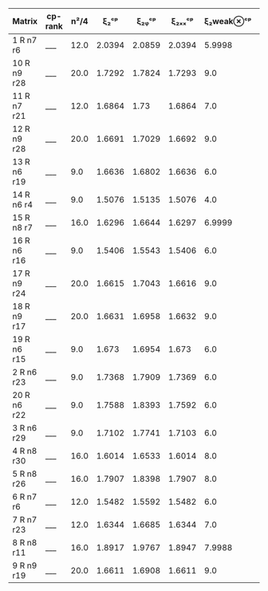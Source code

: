 |Matrix| cp-rank| n²/4| ξ₂ᶜᵖ|  ξ₂ᵩᶜᵖ| ξ₂ₓₓᶜᵖ | ξ₂weak⊗ᶜᵖ|ξ₂ᵩweak⊗ᶜᵖ| ξ₂⊗ᶜᵖ|ξ₂ᵩ⊗ᶜᵖ| ξ₂ᵩ⊗ᶜᵖ + xᵢxⱼ|  
|---|---|---|---|---|---|---|---|---|---|---|  
|1 R n7 r6|___ |12.0|2.0394|2.0859|2.0394|5.9998|6.0|5.9996|5.9999|6.0| 
|10 R n9 r28|___ |20.0|1.7292|1.7824|1.7293|9.0|9.0|9.0|9.0|9.0| 
|11 R n7 r21|___ |12.0|1.6864|1.73|1.6864|7.0|7.0|7.0|7.0|7.0| 
|12 R n9 r28|___ |20.0|1.6691|1.7029|1.6692|9.0|9.0|9.0|9.0|9.0| 
|13 R n6 r19|___ |9.0|1.6636|1.6802|1.6636|6.0|6.0|6.0|6.0|6.0| 
|14 R n6 r4|___ |9.0|1.5076|1.5135|1.5076|4.0|4.0|4.0|4.0|4.0| 
|15 R n8 r7|___ |16.0|1.6296|1.6644|1.6297|6.9999|7.0|6.9999|6.9999|7.0| 
|16 R n6 r16|___ |9.0|1.5406|1.5543|1.5406|6.0|6.0|6.0|6.0|6.0| 
|17 R n9 r24|___ |20.0|1.6615|1.7043|1.6616|9.0|9.0|9.0|9.0|9.0| 
|18 R n9 r17|___ |20.0|1.6631|1.6958|1.6632|9.0|9.0|9.0|9.0|9.0| 
|19 R n6 r15|___ |9.0|1.673|1.6954|1.673|6.0|6.0|6.0|6.0|6.0| 
|2 R n6 r23|___ |9.0|1.7368|1.7909|1.7369|6.0|6.0|6.0|6.0|6.0| 
|20 R n6 r22|___ |9.0|1.7588|1.8393|1.7592|6.0|6.0|6.0|6.0|6.0| 
|3 R n6 r29|___ |9.0|1.7102|1.7741|1.7103|6.0|6.0|6.0|6.0|6.0| 
|4 R n8 r30|___ |16.0|1.6014|1.6533|1.6014|8.0|8.0|8.0|8.0|8.0| 
|5 R n8 r26|___ |16.0|1.7907|1.8398|1.7907|8.0|8.0|8.0|8.0|8.0| 
|6 R n7 r6|___ |12.0|1.5482|1.5592|1.5482|6.0|6.0|6.0|6.0|6.0| 
|7 R n7 r23|___ |12.0|1.6344|1.6685|1.6344|7.0|7.0|7.0|7.0|7.0| 
|8 R n8 r11|___ |16.0|1.8917|1.9767|1.8947|7.9988|8.0|7.999|8.0|8.0| 
|9 R n9 r19|___ |20.0|1.6611|1.6908|1.6611|9.0|9.0|9.0|9.0|9.0| 
